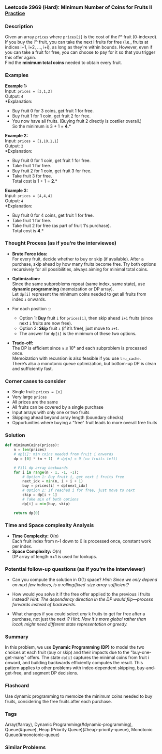 ### Leetcode 2969 (Hard): Minimum Number of Coins for Fruits II [Practice](https://leetcode.com/problems/minimum-number-of-coins-for-fruits-ii)

### Description  
Given an array `prices` where `prices[i]` is the cost of the iᵗʰ fruit (0-indexed). If you buy the iᵗʰ fruit, you can take the next i fruits for free (i.e., fruits at indices i+1, i+2, ..., i+i), as long as they're within bounds. However, even if you can take a fruit for free, you can choose to pay for it so that you trigger this offer again.  
Find the **minimum total coins** needed to obtain every fruit.

### Examples  

**Example 1:**  
Input: `prices = [3,1,2]`  
Output: `4`  
*Explanation:  
- Buy fruit 0 for 3 coins, get fruit 1 for free.  
- Buy fruit 1 for 1 coin, get fruit 2 for free.  
- You now have all fruits. (Buying fruit 2 directly is costlier overall.)  
So the minimum is 3 + 1 = **4**.*

**Example 2:**  
Input: `prices = [1,10,1,1]`  
Output: `2`  
*Explanation:  
- Buy fruit 0 for 1 coin, get fruit 1 for free.  
- Take fruit 1 for free.  
- Buy fruit 2 for 1 coin, get fruit 3 for free.  
- Take fruit 3 for free.  
Total cost is 1 + 1 = **2**.*

**Example 3:**  
Input: `prices = [4,4,4]`  
Output: `4`  
*Explanation:  
- Buy fruit 0 for 4 coins, get fruit 1 for free.  
- Take fruit 1 for free.  
- Take fruit 2 for free (as part of fruit 1's purchase).  
Total cost is **4**.*


### Thought Process (as if you’re the interviewee)  

- **Brute Force idea:**  
  For every fruit, decide whether to buy or skip (if available). After a purchase, skip ahead by how many fruits become free. Try both options recursively for all possibilities, always aiming for minimal total coins.
  
- **Optimization:**  
  Since the same subproblems repeat (same index, same state), use **dynamic programming** (memoization or DP array).  
  Let `dp[i]` represent the minimum coins needed to get all fruits from index `i` onwards.

- For each position `i`:
  - Option 1: **Buy** fruit `i` for `prices[i]`, then skip ahead `i+1` fruits (since next `i` fruits are now free).
  - Option 2: **Skip** fruit `i` (if it’s free), just move to `i+1`.
  - The answer for `dp[i]` is the minimum of these two options.

- **Trade-off:**  
  The DP is efficient since `n` ≤ 10⁵ and each subproblem is processed once.  
  Memoization with recursion is also feasible if you use `lru_cache`.  
  There’s also a monotonic queue optimization, but bottom-up DP is clean and sufficiently fast.

### Corner cases to consider  
- Single fruit: `prices = [x]`
- Very large `prices`
- All prices are the same
- All fruits can be covered by a single purchase
- Input arrays with only one or two fruits
- Skipping ahead beyond array length (boundary checks)
- Opportunities where buying a "free" fruit leads to more overall free fruits

### Solution

```python
def minimumCoins(prices):
    n = len(prices)
    # dp[i]: min coins needed from fruit i onwards
    dp = [0] * (n + 1)  # dp[n] = 0 (no fruits left)
    
    # Fill dp array backwards
    for i in range(n - 1, -1, -1):
        # Option 1: Buy fruit i, get next i fruits free
        next_idx = min(n, i + i + 1)
        buy = prices[i] + dp[next_idx]
        # Option 2: If reached i for free, just move to next
        skip = dp[i + 1]
        # Take min of both options
        dp[i] = min(buy, skip)
    
    return dp[0]
```

### Time and Space complexity Analysis  

- **Time Complexity:** O(n)  
  Each fruit index from n-1 down to 0 is processed once, constant work per index.
- **Space Complexity:** O(n)  
  DP array of length n+1 is used for lookups.


### Potential follow-up questions (as if you’re the interviewer)  

- Can you compute the solution in O(1) space?
  *Hint: Since we only depend on next few indices, is a rolling/fixed-size array sufficient?*

- How would you solve it if the free offer applied to the previous i fruits instead?
  *Hint: The dependency direction in the DP would flip—process forwards instead of backwards.*

- What changes if you could select *any* k fruits to get for free after a purchase, not just the next i?
  *Hint: Now it's more global rather than local; might need different state representation or greedy.*


### Summary

In this problem, we use **Dynamic Programming (DP)** to model the two choices at each fruit (buy or skip) and their impacts due to the "buy-one-get-many" offers. The state `dp[i]` captures the minimal coins from fruit i onward, and building backwards efficiently computes the result. This pattern applies to other problems with index-dependent skipping, buy-and-get-free, and segment DP decisions.


### Flashcard
Use dynamic programming to memoize the minimum coins needed to buy fruits, considering the free fruits after each purchase.

### Tags
Array(#array), Dynamic Programming(#dynamic-programming), Queue(#queue), Heap (Priority Queue)(#heap-priority-queue), Monotonic Queue(#monotonic-queue)

### Similar Problems
